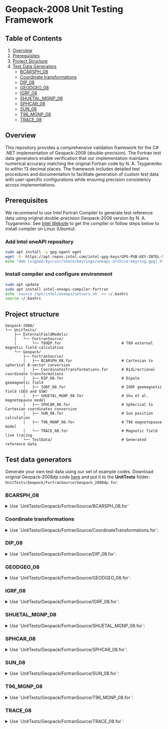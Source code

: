 # Geopack-2008 Unit Testing Framework

## Table of Contents
1. [Overview](#Overview)
2. [Prerequisites](#Prerequisites)
3. [Project Structure](#Project-Structure)
4. [Test Data Generators](#Test-Data-Generators)
   * [BCARSPH_08](#BACARSPH_08)
   * [Coordinate transformations](#Coordinate-transformations)
   * [DIP_08](#DIP_08)
   * [GEODGEO_08](#GEODGEO_08)
   * [IGRF_08](#IGRF_08)
   * [SHUETAL_MGNP_08](#SHUETAL_MGNP_08)
   * [SPHCAR_08](#SPHCAR_08)
   * [SUN_08](#SUN_08)
   * [T96_MGNP_08](#T96_MGNP_08)
   * [TRACE_08](#TRACE_08)


## Overview

This repository provides a comprehensive validation framework for the C# .NET implementation of Geopack-2008 (double-precision).
The Fortran test data generators enable verification that our implementation maintains numerical accuracy matching
the original Fortran code by N. A. Tsyganenko to within 13 decimal places. The framework includes detailed test procedures and documentation
to facilitate generation of custom test data with user-specific configurations while ensuring precision consistency across implementations.

## Prerequisites

We recommend to use Intel Fortran Compiler to generate test reference data using original double-precision Geopack-2008 version by N. A. Tsyganenko.
See [Intel Website](http://intel.com) to get the compiler or follow steps below to install compiler on Linux (Ubuntu).

### Add Intel oneAPI repository

```bash
sudo apt install -y gpg-agent wget
wget -O- https://apt.repos.intel.com/intel-gpg-keys/GPG-PUB-KEY-INTEL-SW-PRODUCTS.PUB | gpg --dearmor | sudo tee /usr/share/keyrings/oneapi-archive-keyring.gpg > /dev/null
echo "deb [signed-by=/usr/share/keyrings/oneapi-archive-keyring.gpg] https://apt.repos.intel.com/oneapi all main" | sudo tee /etc/apt/sources.list.d/oneAPI.list
```

### Install compiler and configure environment
```bash
sudo apt update
sudo apt install intel-oneapi-compiler-fortran
echo 'source /opt/intel/oneapi/setvars.sh' >> ~/.bashrc
source ~/.bashrc
```

## Project structure
```
Geopack-2008/
└── UnitTests/
    ├── ExternalFieldModels/
    |   └── FortranSource/
    |       └── T89DP.for                           # T89 external magnetic field calculation
    └── Geopack/
        ├── FortranSource/
        │   ├── BCARSPH_08.for                      # Cartesian to spherical B-vector conversion
        │   ├── CoordinatesTransformations.for      # Bidirectional coordinate transformations
        │   ├── DIP_08.for                          # Dipole geomagnetic field
        │   ├── IGRF_08.for                         # IGRF geomagnetic field (GEO and GSW)
        │   ├── SHUETAL_MGNP_08.for                 # Shu et al. magnetopause model
        │   ├── SPHCAR_08.for                       # Spherical to Cartesian coordinates conversion
        │   ├── SUN_08.for                          # Sun position calculation
        │   ├── T96_MGNP_08.for                     # T96 magnetopause model
        │   └── TRACE_08.for                        # Magnetic field line tracing
        └── TestData/                               # Generated reference data
```
## Test data generators
Generate your own test data using our set of example codes. Download original Geopack-2008dp code [here](https://geo.phys.spbu.ru/~tsyganenko/models/Geopack-2008_dp.for)
and put it to the **UnitTests** folder: `UnitTests/Geopack/FortranSource/Geopack_2008dp.for`.

### BCARSPH_08
<details>
<summary>Use `UnitTests/Geopack/FortranSource/BCARSPH_08.for`</summary>

Specify vector coordinates and cartesian magnetic field components:
```fortran
x=0.D0
Y=0.D0
Z=0.D0

BX=1.D0
BY=1.D0
BZ=1.D0
```
Execute in terminal:
```bash
ifx Geopack_2008dp.for BCARSPH_08.for -o bcarsph && ./bcarsph && rm bcarsph
```

Copy/Paste input and output from terminal to the `GeopackTests.BCarSph_08` test as new `InlineData`, e.g.:
```
[InlineData(1, 1, 1, 1, 0, 0, 0.577350269189625842, 0.408248290463863017, -0.707106781186547462)]
```
</details>

### Coordinate transformations
<details>
<summary>Use `UnitTests/Geopack/FortranSource/CoordinateTransformations.for`:</summary>

Apply for:
- `GeiGeo_08` / `GeoGei_08`
- `GeoGsw_08` / `GswGeo_08`
- `GeoMag_08` / `MagGeo_08`
- `GswGse_08`/ `GseGsw_08`
- `MagSm_08` / `SmMag_08`
- `SmGsw_08` / `GswSm_08`

As an example below we test `GEOGSW_08` original procedure.

Set up a set of location coordinates:
```fortran
DATA X/6.5999999999999996D0,-6.5999999999999996D0,
     *1.D0,-1.D0,4.5678D0,-4.5678D0,0.D0/

DATA Y/6.5999999999999996D0,-6.5999999999999996D0,
*1.D0,-1.D0,4.5678D0,-4.5678D0,0.D0/

DATA Z/6.5999999999999996D0,-6.5999999999999996D0,
 *1.D0,-1.D0,4.5678D0,-4.5678D0,0.D0/
```

Setup transformation direction:
* GEO -> GSW:
```fortran
J=1
```
* GSW -> GEO:
```fortran
J=-1
```


Specify output test data file name. Corresponding test data filenames you can find in `UnitTests/Geopack/TestData/`:
* GEO -> GSW:
```fortran
OPEN(UNIT=1,FILE='GeoGsw.dat')
```
* GSW -> GEO:
```fortran
OPEN(UNIT=1,FILE='GswGeo.dat')
```

Specify testing procedure in the cycle. Ensure, that procedure name corresponds to the original Geopack-2008:
```fortran
CALL GEOGSW_08 (X(N),Y(M),Z(K),XR,YR,ZR,J)
...
CALL GEOGSW_08 (XR,YR,ZR,X(N),Y(M),Z(K),J)
```

Compile and execute:
* GEO -> GSW:
```bash
ifx Geopack_2008dp.for CoordinateTransformations.for -o gen_data && ./gen_data && rm gen_data && mv GeoGsw.dat ../TestData/
```
* GSW -> GEO:
```bash
ifx Geopack_2008dp.for CoordinateTransformations.for -o gen_data && ./gen_data && rm gen_data && mv GswGeo.dat ../TestData/
```

Ensure the input parameters in these test generators remain synchronized with the actual unit tests.
Do not forget that test data file name should be synchronized with corresponding variable in test fixture, e.g.:
* GEO -> GSW:
```text
private const string GeoGswDatasetFileName =
        "AuroraScienceHub.Geopack.UnitTests.Geopack.TestData.GeoGsw.dat";
```
* GSW -> GEO:
```text
private const string GswGeoDatasetFileName =
        "AuroraScienceHub.Geopack.UnitTests.Geopack.TestData.GswGeo.dat";
```

* GEO -> GSW:
Execute `GeopackTests.GeoGsw_08` unit tests.
* GSW -> GEO:
Execute `GeopackTests.GswGeo_08` unit tests.

</details>

### DIP_08
<details>
<summary>Use `UnitTests/Geopack/FortranSource/DIP_08.for`:</summary>

Specify location:
```fortran
XGSW=0.D0
YGSW=0.D0
ZGSW=0.D0
```

Execute in terminal:
```bash
ifx Geopack_2008dp.for DIP_08.for -o dip && ./dip && rm dip
```

Copy and paste input and output from terminal to the `GeopackTests.Dip_08` test as new `InlineData`, e.g.:
```
[InlineData(1.0D,1.0D, 1.0D, -5468.999024571849076892, -3525.612769882045540726, 1943.386254689803536166)]
```

</details>

### GEODGEO_08
<details>
<summary>Use `UnitTests/Geopack/FortranSource/GEODGEO_08.for`:</summary>

Setup test parameters:
* For `GEOD -> GEO` transformation:
```fortran
DATA H/0.D0,100.D0,400.D0,1000.D0,35786.D0/
DATA XMU/0.D0,0.5236D0,1.0472D0,1.5708D0,0.7854D0/
```
* Vice versa `GEO -> GEOD` transformation:
```fortran
DATA R/6378.137D0,6478.137D0,6767.810D0,7375.337557D0,42164.137D0/
DATA THETA/1.5708D0,1.3090D0,0.9273D0,0.D0,1.3090D0/
```

Specify transformation direction:
* GEOD -> GEO
```frotran
J=1
```
* GEO -> GEOD
```frotran
J=-1
```

Specify test data filename:
* GEOD -> GEO
```fortran
OPEN(UNIT=1,FILE='GeodGeo.dat')
```
* GEO -> GEOD
```fortran
OPEN(UNIT=1,FILE='GeoGeod.dat')
```

Execute in terminal:
* GEOD -> GEO
```bash
ifx Geopack_2008dp.for GEODGEO.for -o geodgeo && ./geodgeo && rm geodgeo && mv GeodGeo.dat ../TestData/
```
* GEO -> GEOD
```bash
ifx Geopack_2008dp.for GEODGEO.for -o geodgeo && ./geodgeo && rm geodgeo && mv GeoGeod.dat ../TestData/
```

Execute `GeopackTests.GeodGeo_08` unit tests.

</details>

### IGRF_08
<details>
<summary>Use `UnitTests/Geopack/FortranSource/IGRF_08.for`:</summary>

Setup location:
* `IGRF_GSW_08`:
```fortran
XGSW=0.D0
YGSW=0.0D0
ZGSW=-6.6D0
```
* `IGRF_GEO_08`:
```fortran
XLAT=89.9D0
XLON=0.D0
R=1.02D0
COLAT=(90.-XLAT) / RAD
PHI=XLON / RAD
```

Uncomment desired procedure:
* `IGRF_GSW_08`:
```frotran
CALL IGRF_GSW_08 (XGSW,YGSW,ZGSW,HXGSW,HYGSW,HZGSW)
```
* `IGRF_GSW_08`:
```frotran
CALL IGRF_GEO_08 (R,COLAT,PHI,BR,BTHETA,BPHI)
```

Uncomment corresponding output:
* `IGRF_GSW_08`:
```frotran
write(*, 10) HXGSW,HYGSW,HZGSW
```
* `IGRF_GSW_08`:
```frotran
write(*, 10) BR, BTHETA, BPHI
```

Execute in terminal:
```bash
ifx Geopack_2008dp.for IGRF_08.for -o igrf && ./igrf && rm igrf
```

Copy and paste output from terminal to the corresponding `InlineData` block and launch the test:
* IGRF_GSW_08 : `GeopackTests.IgrfGsw_08`
* IGRF_GEO_08 :` GeopackTests.IgrfGeo_08`

</details>

### SHUETAL_MGNP_08
<details>
<summary>Use `UnitTests/Geopack/FortranSource/SHUETAL_MGNP_08.for`:</summary>

Set up solar wind:
```fortran
XN_PD=99990.D0
VEL=999990.D0
BZIMF=999.D0
```

Set up location:
```fortran
XGSW=9.D0
YGSW=0.D0
ZGSW=0.D0
```

Execute in terminal:
```bash
ifx Geopack_2008dp.for SHUETAL_MGNP_08.for -o shu && ./shu && rm shu
```

Copy and paste input and output from terminal to the `GeopackTests.ShuMgnp_08` test as new `InlineData` e.g.:
```
[InlineData(5.0D, -350.0D, 5.0D, 9.0D, 0.0D, 0.0D, 9.003326462780140815, 0.000000000000000000, 0.000000000000000000, 0.003326462780140815, MagnetopausePosition.Inside)]
```
Note: `MagnetopausePosition` depends on fortran `ID` output.

</details>

### SPHCAR_08
<details>
<summary>Use `UnitTests/Geopack/FortranSource/SPHCAR_08.for`:</summary>

Uncomment and modify test location:
* SPH -> CAR:
```fortran
R=-1.D0
THETA=-1.D0
PHI=-1.D0
```
* CAR -> SPH:
```fortran
X=0.D0
Y=-1.D0
Z=0.D0
```

Set up conversion option:
* SPH -> CAR:
```fortran
DIR=1
```
* CAR -> SPH:
```fortran
DIR=-1
```

Uncomment corresponding output:
* SPH -> CAR:
```frotran
write(*, 10) X, Y, Z
C write(*, 10) R, THETA, PHI
```
* CAR -> SPH:
```frotran
C write(*, 10) X, Y, Z
write(*, 10) R, THETA, PHI
```

Execute in terminal:
```bash
ifx Geopack_2008dp.for SPHCAR_08.for -o sphcar && ./sphcar && rm sphcar
```

Copy and paste output from terminal to the corresponding `InlineData` block and launch the test:
* SPH -> CAR : `GeopackTests.SphCar_08`
* CAR -> SPH : `GeopackTests.CarSph_08`

</details>

### SUN_08
<details>
<summary>Use `UnitTests/Geopack/FortranSource/SUN_08.for`:</summary>

Specify date and time:
```fortran
IY=2004
IDAY=60
IHOUR=0
MIN=0
ISEC=0
```

Execute in terminal:
```bash
ifx Geopack_2008dp.for SUN_08.for -o sun && ./sun && rm sun
```

Copy and paste input and output from terminal to the `GeopackTests.Sun_08` test as new `InlineData`, e.g.:
```
[InlineData(2004, 2, 29, 0, 0, 0, 2.760256269651100602, 5.929696758033518478, 5.956663000518048534, -0.138172813779450315)]
```

</details>

### T96_MGNP_08
<details>
<summary>Use `UnitTests/Geopack/FortranSource/T96_MGNP_08.for`:</summary>

Set up solar wind:
```fortran
XN_PD=99990.D0
VEL=999990.D0
```

Set up location:
```fortran
XGSW=9.D0
YGSW=0.D0
ZGSW=0.D0
```

Execute in terminal:
```bash
ifx Geopack_2008dp.for T96_MGNP_08.for -o t96 && ./t96 && rm t96
```

Copy and paste input and output from terminal to the `GeopackTests.T96Mgnp_08` test as new `InlineData` e.g.:
```
[InlineData(5.0D, 350.0D, 9.0D, 0.0D, 0.0D, 11.917821173671217849D, 0.000000000000000000D, 0.000000000000000000D, 2.917821173671217849D, MagnetopausePosition.Inside)]
```
Note: `MagnetopausePosition` depends on fortran `ID` output.
</details>

### TRACE_08
<details>
<summary>Use `UnitTests/Geopack/FortranSource/TRACE_08.for`:</summary>

Copy and paste the whole `SUBROUTINE T89D_DP` from [here](https://geo.phys.spbu.ru/~tsyganenko/models/t89/T89d_dp.for) to the end of example code `TRACE_08.for`.

* Set up direction for North to South conjugate point:
```fortran
DIR=1.D0
```
* Set up direction for South to North conjugate point:
```fortran
DIR=-1.D0
```

Set up the rest parameters:
```fortran
DSMAX=0.1D0
ERR=0.0001D0
RLIM=60.D0
R0=1.D0
IOPT=1
XGSW=-1.02D0
YGSW=0.8D0
ZGSW=-0.9D0
```

Specify output filename:
* North to South conjugate point:
```fortran
OPEN(UNIT=1,FILE='TraceNSResult.dat')
```
* South to North conjugate point:
```fortran
OPEN(UNIT=1,FILE='TraceSNResult.dat')
```

Execute in terminal:
* North to South conjugate point:
```bash
ifx Geopack_2008dp.for TRACE_08.for -o trace && ./trace && rm trace && mv TraceNSResult.dat ../TestData/
```
* South to North conjugate point:
```bash
ifx Geopack_2008dp.for TRACE_08.for -o trace && ./trace && rm trace && mv TraceSNResult.dat ../TestData/
```

Execute `GeopackTests.Trace_08` unit test.

</details>
